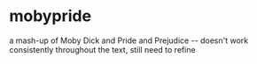 # mobypride
a mash-up of Moby Dick and Pride and Prejudice --
doesn't work consistently throughout the text, still need to refine
